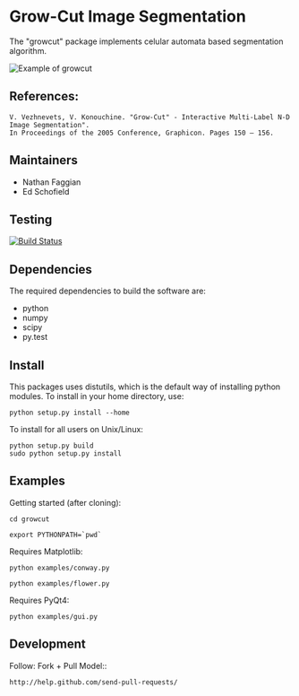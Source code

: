 Grow-Cut Image Segmentation
==========================

The "growcut" package implements celular automata based segmentation algorithm.

![Example of growcut](http://upload.wikimedia.org/wikipedia/en/5/54/GrowCut_Algorithm_Demo.gif, "Example of growcut")

References:
-----------

    V. Vezhnevets, V. Konouchine. "Grow-Cut" - Interactive Multi-Label N-D Image Segmentation". 
    In Proceedings of the 2005 Conference, Graphicon. Pages 150 – 156.


Maintainers
-----------

   - Nathan Faggian
   - Ed Schofield

Testing
-------

[![Build Status](https://travis-ci.org/nfaggian/growcut.png?branch=master)](https://travis-ci.org/nfaggian/growcut)

Dependencies
------------

The required dependencies to build the software are:

  - python
  - numpy
  - scipy
  - py.test

Install
-------

This packages uses distutils, which is the default way of installing python modules. To install in your home directory, use:

    python setup.py install --home

To install for all users on Unix/Linux:

    python setup.py build
    sudo python setup.py install

Examples
--------

Getting started (after cloning):

    cd growcut
    
    export PYTHONPATH=`pwd`

Requires Matplotlib:

    python examples/conway.py
    
    python examples/flower.py

Requires PyQt4:

    python examples/gui.py

Development
-----------

Follow: Fork + Pull Model::

    http://help.github.com/send-pull-requests/

